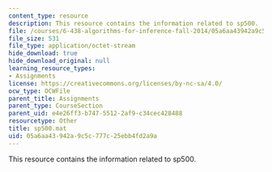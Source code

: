 ```yaml
---
content_type: resource
description: This resource contains the information related to sp500.
file: /courses/6-438-algorithms-for-inference-fall-2014/05a6aa43942a9c5c777c25ebb4fd2a9a_sp500.mat
file_size: 531
file_type: application/octet-stream
hide_download: true
hide_download_original: null
learning_resource_types:
- Assignments
license: https://creativecommons.org/licenses/by-nc-sa/4.0/
ocw_type: OCWFile
parent_title: Assignments
parent_type: CourseSection
parent_uid: e4e26ff3-b747-5512-2af9-c34cec428488
resourcetype: Other
title: sp500.mat
uid: 05a6aa43-942a-9c5c-777c-25ebb4fd2a9a
---
```

This resource contains the information related to sp500.